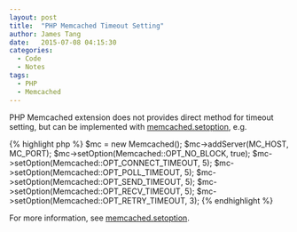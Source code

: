 ```yaml
---
layout: post
title:  "PHP Memcached Timeout Setting"
author: James Tang
date:   2015-07-08 04:15:30
categories:
  - Code
  - Notes
tags:
  - PHP
  - Memcached
---
```


PHP Memcached extension does not provides direct method for timeout setting, but can be implemented with [memcached.setoption], e.g.

{% highlight php %}
$mc = new Memcached();
$mc->addServer(MC_HOST, MC_PORT);
$mc->setOption(Memcached::OPT_NO_BLOCK, true);
$mc->setOption(Memcached::OPT_CONNECT_TIMEOUT,  5);
$mc->setOption(Memcached::OPT_POLL_TIMEOUT, 5);
$mc->setOption(Memcached::OPT_SEND_TIMEOUT, 5);
$mc->setOption(Memcached::OPT_RECV_TIMEOUT, 5);
$mc->setOption(Memcached::OPT_RETRY_TIMEOUT, 3);
{% endhighlight %}

For more information, see [memcached.setoption].

[memcached.setoption]:      http://php.net/manual/en/memcached.setoption.php

